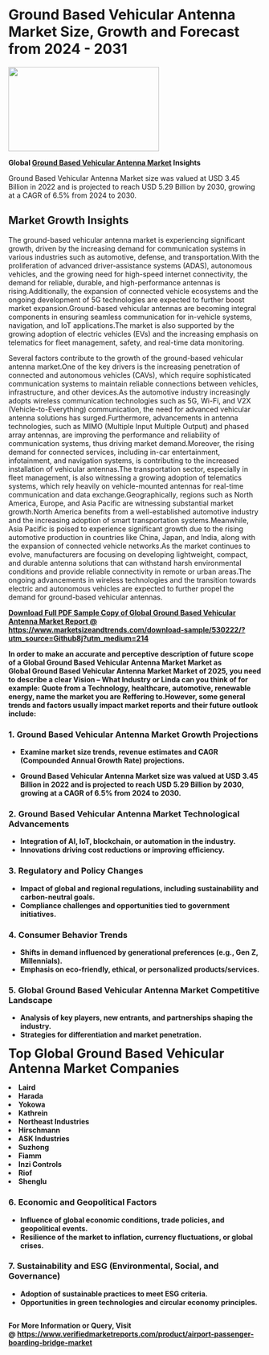 <H1>Ground Based Vehicular Antenna Market Size, Growth and Forecast from 2024 - 2031</H1><img class="aligncenter size-medium wp-image-584254" src="https://thirdeyenews.in/wp-content/uploads/2024/09/Global-Market-Research-300x168.jpeg" alt="" width="300" height="168" /><p><strong>Global&nbsp;<a href="https://www.marketsizeandtrends.com/download-sample/530222/?utm_source=Github8j?utm_medium=214">Ground Based Vehicular Antenna Market</a> Insights</strong></p><p>Ground Based Vehicular Antenna Market size was valued at USD 3.45 Billion in 2022 and is projected to reach USD 5.29 Billion by 2030, growing at a CAGR of 6.5% from 2024 to 2030.</p><p><h2>Market Growth Insights</h2> <p>The ground-based vehicular antenna market is experiencing significant growth, driven by the increasing demand for communication systems in various industries such as automotive, defense, and transportation.With the proliferation of advanced driver-assistance systems (ADAS), autonomous vehicles, and the growing need for high-speed internet connectivity, the demand for reliable, durable, and high-performance antennas is rising.Additionally, the expansion of connected vehicle ecosystems and the ongoing development of 5G technologies are expected to further boost market expansion.Ground-based vehicular antennas are becoming integral components in ensuring seamless communication for in-vehicle systems, navigation, and IoT applications.The market is also supported by the growing adoption of electric vehicles (EVs) and the increasing emphasis on telematics for fleet management, safety, and real-time data monitoring.</p> <p><strong><a href="download_link_here"></a></strong></p> <p>Several factors contribute to the growth of the ground-based vehicular antenna market.One of the key drivers is the increasing penetration of connected and autonomous vehicles (CAVs), which require sophisticated communication systems to maintain reliable connections between vehicles, infrastructure, and other devices.As the automotive industry increasingly adopts wireless communication technologies such as 5G, Wi-Fi, and V2X (Vehicle-to-Everything) communication, the need for advanced vehicular antenna solutions has surged.Furthermore, advancements in antenna technologies, such as MIMO (Multiple Input Multiple Output) and phased array antennas, are improving the performance and reliability of communication systems, thus driving market demand.Moreover, the rising demand for connected services, including in-car entertainment, infotainment, and navigation systems, is contributing to the increased installation of vehicular antennas.The transportation sector, especially in fleet management, is also witnessing a growing adoption of telematics systems, which rely heavily on vehicle-mounted antennas for real-time communication and data exchange.Geographically, regions such as North America, Europe, and Asia Pacific are witnessing substantial market growth.North America benefits from a well-established automotive industry and the increasing adoption of smart transportation systems.Meanwhile, Asia Pacific is poised to experience significant growth due to the rising automotive production in countries like China, Japan, and India, along with the expansion of connected vehicle networks.As the market continues to evolve, manufacturers are focusing on developing lightweight, compact, and durable antenna solutions that can withstand harsh environmental conditions and provide reliable connectivity in remote or urban areas.The ongoing advancements in wireless technologies and the transition towards electric and autonomous vehicles are expected to further propel the demand for ground-based vehicular antennas.<p><strong><a href="get_more_link_here"></p><p><span class=""><strong>Download Full PDF Sample Copy of Global Ground Based Vehicular Antenna Market Report</strong> @ <a href="https://www.marketsizeandtrends.com/download-sample/530222/?utm_source=Github8j?utm_medium=214" target="_blank">https://www.marketsizeandtrends.com/download-sample/530222/?utm_source=Github8j?utm_medium=214</a></span></p><p>In order to make an accurate and perceptive description of future scope of a Global&nbsp;Ground Based Vehicular Antenna Market Market as Global&nbsp;Ground Based Vehicular Antenna Market Market of 2025, you need to describe a clear Vision &ndash; What Industry or Linda can you think of for example: Quote from a Technology, healthcare, automotive, renewable energy, name the market you are Reffering to.However, some general trends and factors usually impact market reports and their future outlook include:</p><h3>1.&nbsp;<strong>Ground Based Vehicular Antenna Market Growth Projections</strong></h3><ul><li>Examine market size trends, revenue estimates and CAGR (Compounded Annual Growth Rate) projections.</li><li><p>Ground Based Vehicular Antenna Market size was valued at USD 3.45 Billion in 2022 and is projected to reach USD 5.29 Billion by 2030, growing at a CAGR of 6.5% from 2024 to 2030.</p></li></ul><h3>2.&nbsp;<strong>Ground Based Vehicular Antenna Market Technological Advancements</strong></h3><ul><li>Integration of AI, IoT, blockchain, or automation in the industry.</li><li>Innovations driving cost reductions or improving efficiency.</li></ul><h3>3.&nbsp;<strong>Regulatory and Policy Changes</strong></h3><ul><li>Impact of global and regional regulations, including sustainability and carbon-neutral goals.</li><li>Compliance challenges and opportunities tied to government initiatives.</li></ul><h3>4.&nbsp;<strong>Consumer Behavior Trends</strong></h3><ul><li>Shifts in demand influenced by generational preferences (e.g., Gen Z, Millennials).</li><li>Emphasis on eco-friendly, ethical, or personalized products/services.</li></ul><h3>5.&nbsp;<strong>Global Ground Based Vehicular Antenna Market Competitive Landscape</strong></h3><ul><li>Analysis of key players, new entrants, and partnerships shaping the industry.</li><li>Strategies for differentiation and market penetration.</li></ul><p data-pm-slice="1 1 []"><span style="color: inherit; font-family: inherit; font-size: 25px;">Top Global Ground Based Vehicular Antenna Market Companies</span></p><div class="" data-test-id=""><p><li>Laird</li><li> Harada</li><li> Yokowa</li><li> Kathrein</li><li> Northeast Industries</li><li> Hirschmann</li><li> ASK Industries</li><li> Suzhong</li><li> Fiamm</li><li> Inzi Controls</li><li> Riof</li><li> Shenglu</li></p></div><h3>6.&nbsp;<strong>Economic and Geopolitical Factors</strong></h3><ul><li>Influence of global economic conditions, trade policies, and geopolitical events.</li><li>Resilience of the market to inflation, currency fluctuations, or global crises.</li></ul><h3>7.&nbsp;<strong>Sustainability and ESG (Environmental, Social, and Governance)</strong></h3><ul><li>Adoption of sustainable practices to meet ESG criteria.</li><li>Opportunities in green technologies and circular economy principles.</li></ul><h2><strong style="font-size: 14px;">For More Information or Query, Visit @&nbsp;</strong><a style="background-color: #ffffff; font-size: 14px;" href="https://www.marketsizeandtrends.com/report/ground-based-vehicular-antenna-market/" target="_blank">https://www.verifiedmarketreports.com/product/airport-passenger-boarding-bridge-market</a></h2>